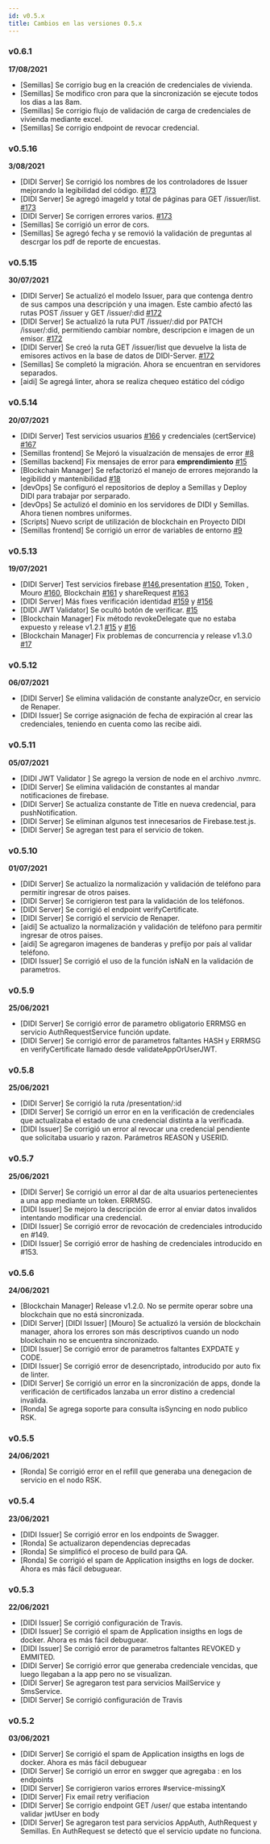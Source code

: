 ```yaml
---
id: v0.5.x
title: Cambios en las versiones 0.5.x
---
```

### v0.6.1
**17/08/2021**

- [Semillas] Se corrigio bug en la creación de credenciales de vivienda.
- [Semillas] Se modifico cron para que la sincronización se ejecute todos los dias a las 8am.
- [Semillas] Se corrigio flujo de validación de carga de credenciales de vivienda mediante excel.
- [Semillas] Se corrigio endpoint de revocar credencial.

### v0.5.16
**3/08/2021**

- [DIDI Server] Se corrigió los nombres de los controladores de Issuer mejorando la legibilidad del código. [#173](https://github.com/ong-bitcoin-argentina/DIDI-SSI-Server/pull/173)
- [DIDI Server] Se agregó imageId y total de páginas para GET /issuer/list. [#173](https://github.com/ong-bitcoin-argentina/DIDI-SSI-Server/pull/173)
- [DIDI Server] Se corrigen errores varios. [#173](https://github.com/ong-bitcoin-argentina/DIDI-SSI-Server/pull/173)
- [Semillas] Se corrigió un error de cors.
- [Semillas] Se agregó fecha y se removió la validación de preguntas al descrgar los pdf de reporte de encuestas.

### v0.5.15
**30/07/2021**

- [DIDI Server] Se actualizó el modelo Issuer, para que contenga dentro de sus campos una descripción y una imagen. Este cambio afectó las rutas POST /issuer y GET /issuer/:did [#172](https://github.com/ong-bitcoin-argentina/DIDI-SSI-Server/pull/172)
- [DIDI Server] Se actualizó la ruta PUT /issuer/:did por PATCH /issuer/:did, permitiendo cambiar nombre, descripcion e imagen de un emisor. [#172](https://github.com/ong-bitcoin-argentina/DIDI-SSI-Server/pull/172)
- [DIDI Server] Se creó la ruta GET /issuer/list que devuelve la lista de emisores activos en la base de datos de DIDI-Server. [#172](https://github.com/ong-bitcoin-argentina/DIDI-SSI-Server/pull/172)
- [Semillas] Se completó la migración. Ahora se encuentran en servidores separados.
- [aidi] Se agregá linter, ahora se realiza chequeo estático del código

### v0.5.14
**20/07/2021**

- [DIDI Server] Test servicios usuarios [#166](https://github.com/ong-bitcoin-argentina/DIDI-SSI-Server/pull/166) y credenciales (certService) [#167](https://github.com/ong-bitcoin-argentina/DIDI-SSI-Server/pull/167)
- [Semillas frontend] Se Mejoró la visualzación de mensajes de error [#8](https://github.com/ong-bitcoin-argentina/DIDI-SSI-Semillas-frontend/pull/8)
- [Semillas backend] Fix mensajes de error para **emprendimiento** [#15](https://github.com/ong-bitcoin-argentina/DIDI-SSI-Semillas-backend/pull/15)
- [Blockchain Manager] Se refactorizó el manejo de errores mejorando la legibilidd y mantenibilidad [#18](https://github.com/ong-bitcoin-argentina/DIDI-SSI-Blockchain-manager/pull/18)
- [devOps] Se configuró el repositorios de deploy a Semillas y Deploy DIDI para trabajar por serparado.
- [devOps] Se actulizó el dominio en los servidores de DIDI y Semillas. Ahora tienen nombres uniformes.
- [Scripts] Nuevo script de utilización de blockchain en Proyecto DIDI
- [Semillas frontend] Se corrigió un error de variables de entorno [#9](https://github.com/ong-bitcoin-argentina/DIDI-SSI-Semillas-frontend/pull/9)

### v0.5.13
**19/07/2021**

- [DIDI Server] Test servicios firebase [#146](https://github.com/ong-bitcoin-argentina/DIDI-SSI-Server/pull/146),presentation [#150](https://github.com/ong-bitcoin-argentina/DIDI-SSI-Server/pull/150), Token , Mouro [#160](https://github.com/ong-bitcoin-argentina/DIDI-SSI-Server/pull/160), Blockchain [#161](https://github.com/ong-bitcoin-argentina/DIDI-SSI-Server/pull/160) y shareRequest [#163](https://github.com/ong-bitcoin-argentina/DIDI-SSI-Server/pull/161)
- [DIDI Server] Más fixes verificación identidad [#159](https://github.com/ong-bitcoin-argentina/DIDI-SSI-Server/pull/159) y [#156](https://github.com/ong-bitcoin-argentina/DIDI-SSI-Server/pull/156)
- [DIDI JWT Validator] Se ocultó botón de verificar. [#15](https://github.com/ong-bitcoin-argentina/DIDI-SSI-JWT_validator_viewer/pull/15)
- [Blockchain Manager] Fix método revokeDelegate que no estaba expuesto y release v1.2.1 [#15](https://github.com/ong-bitcoin-argentina/DIDI-SSI-Blockchain-manager/pull/15) y [#16](https://github.com/ong-bitcoin-argentina/DIDI-SSI-Blockchain-manager/pull/16)
- [Blockchain Manager] Fix problemas de concurrencia y release v1.3.0 [#17](https://github.com/ong-bitcoin-argentina/DIDI-SSI-Blockchain-manager/pull/17)

### v0.5.12
**06/07/2021**

- [DIDI Server] Se elimina validación de constante analyzeOcr, en servicio de Renaper.
- [DIDI Issuer] Se corrige asignación de fecha de expiración al crear las credenciales, teniendo en cuenta como las recibe aidi.

### v0.5.11
**05/07/2021**

- [DIDI JWT Validator ] Se agrego la version de node en el archivo .nvmrc.
- [DIDI Server] Se elimina validación de constantes al mandar notificaciones de firebase.
- [DIDI Server] Se actualiza constante de Title en nueva credencial, para pushNotification.
- [DIDI Server] Se eliminan algunos test innecesarios de Firebase.test.js.
- [DIDI Server] Se agregan test para el servicio de token.

### v0.5.10
**01/07/2021**

- [DIDI Server] Se actualizo la normalización y validación de teléfono para permitir ingresar de otros paises.
- [DIDI Server] Se corrigieron test para la validación de los teléfonos.
- [DIDI Server] Se corrigió el endpoint verifyCertificate.
- [DIDI Server] Se corrigió el servicio de Renaper.
- [aidi] Se actualizo la normalización y validación de teléfono para permitir ingresar de otros paises.
- [aidi] Se agregaron imagenes de banderas y prefijo por país al validar teléfono.
- [DIDI Issuer] Se corrigió el uso de la función isNaN en la validación de parametros.

### v0.5.9
**25/06/2021**

- [DIDI Server] Se corrigió error de parametro obligatorio ERRMSG en servicio AuthRequestService función update.
- [DIDI Server] Se corrigió error de parametros faltantes HASH y ERRMSG en verifyCertificate llamado desde validateAppOrUserJWT.

### v0.5.8
**25/06/2021**

- [DIDI Server] Se corrigió la ruta /presentation/:id
- [DIDI Server] Se corrigió un error en en la verificación de credenciales que actualizaba el estado de una credencial distinta a la verificada.
- [DIDI Issuer] Se corrigió un error al revocar una credencial pendiente que solicitaba usuario y razon. Parámetros REASON y USERID.

### v0.5.7
**25/06/2021**

- [DIDI Server] Se corrigió un error al dar de alta usuarios pertenecientes a una app mediante un token. ERRMSG.
- [DIDI Issuer] Se mejoro la descripción de error al enviar datos invalidos intentando modificar una credencial.
- [DIDI Issuer] Se corrigió error de revocación de credenciales introducido en #149.
- [DIDI Issuer] Se corrigió error de hashing de credenciales introducido en #153.

### v0.5.6
**24/06/2021**

- [Blockchain Manager] Release v1.2.0. No se permite operar sobre una blockchain que no está sincronizada.
- [DIDI Server] [DIDI Issuer] [Mouro] Se actualizó la versión de blockchain manager, ahora los errores son más descriptivos cuando un nodo blockchain no se encuentra sincronizado.
- [DIDI Issuer] Se corrigió error de parametros faltantes EXPDATE y CODE.
- [DIDI Issuer] Se corrigió error de desencriptado, introducido por auto fix de linter.
- [DIDI Server] Se corrigió un error en la sincronización de apps, donde la verificación de certificados lanzaba un error distino a credencial invalida.
- [Ronda] Se agrega soporte para consulta isSyncing en nodo publico RSK.

### v0.5.5
**24/06/2021**
- [Ronda] Se corrigió error en el refill que generaba una denegacion de servicio en el nodo RSK.

### v0.5.4
**23/06/2021**

- [DIDI Issuer] Se corrigió error en los endpoints de Swagger.
- [Ronda] Se actualizaron dependencias deprecadas
- [Ronda] Se simplificó el proceso de build para QA.
- [Ronda] Se corrigió el spam de Application insigths en logs de docker. Ahora es más fácil debuguear.

### v0.5.3
**22/06/2021**

- [DIDI Issuer] Se corrigió configuración de Travis.
- [DIDI Issuer] Se corrigió el spam de Application insigths en logs de docker. Ahora es más fácil debuguear.
- [DIDI Issuer] Se corrigió error de parametros faltantes REVOKED y EMMITED.
- [DIDI Server] Se corrigió error que generaba credenciale vencidas, que luego llegaban a la app pero no se visualizan.
- [DIDI Server] Se agregaron test para servicios MailService y SmsService.
- [DIDI Server] Se corrigió configuración de Travis

### v0.5.2
**03/06/2021**

- [DIDI Server] Se corrigió el spam de Application insigths en logs de docker. Ahora es más fácil debuguear
- [DIDI Server] Se corrigió un error en swgger que agregaba : en los endpoints
- [DIDI Server] Se corrigieron varios errores #service-missingX
- [DIDI Server] Fix email retry verifiacion
- [DIDI Server] Se corrigio endpoint GET /user/ que estaba intentando validar jwtUser en body
- [DIDI Server] Se agregaron test para servicios AppAuth, AuthRequest y Semillas. En AuthRequest se detectó que el servicio update no funciona.